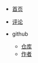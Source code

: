 * [首页](README.md)
 
* [评论](https://tkzx.us.kg/pinglun.html)
  
* github
  * [仓库](https://github.com/txm404/txm4)
  * [作者](https://github.com/txm404) 
          
